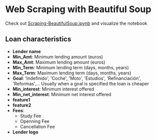 ﻿# Web Scraping with Beautiful Soup

Check out [Scraping-BeautifulSoup.ipynb](https://github.com/bielrv/scraping-jupyter/blob/master/Scraping-BeautifulSoup.ipynb) and visualize the notebook

## Loan characteristics

- **Lender name**
- **Min_Amt**: Minimum lending amount (euros)
- **Max_Amt**: Maximum lending amount (euros)
- **Min_Term**: Minimum lending term (days, months, years)
- **Max_Term**: Maximum lending term (days, months, years)
- **Goal**: 'Indefinido', 'Coche', 'Moto', 'Estudios', 'Refinanciación', 'Reformas',... Usually when a goal is specified the loan is cheaper
- **Min_interest**: Minimum interest offered
- **Min_net_interest**: Minimum net interest offered
- **feature1**
- **feature2**
- **Fees**:
  - Study Fee
  - Openning Fee
  - Cancellation Fee
- **Lender logo**
